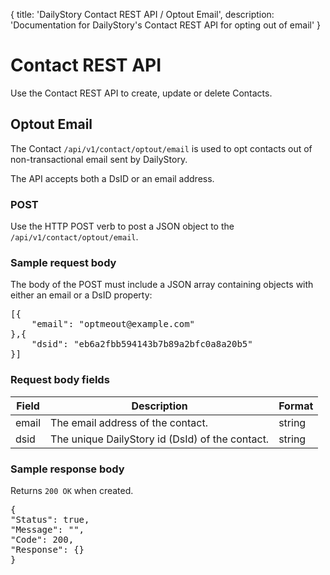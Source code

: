 {
	title: 'DailyStory Contact REST API / Optout Email',
	description: 'Documentation for DailyStory\'s Contact REST API for opting out of email'
}
# Contact REST API
Use the Contact REST API to create, update or delete Contacts.

## Optout Email
The Contact `/api/v1/contact/optout/email` is used to opt contacts out of non-transactional email sent by DailyStory.

The API accepts both a DsID or an email address.

### POST
Use the HTTP POST verb to post a JSON object to the `/api/v1/contact/optout/email`.

### Sample request body
The body of the POST must include a JSON array containing objects with either an email or a DsID property:

<pre class="brush: javascript">
[{
	"email": "optmeout@example.com"
},{
	"dsid": "eb6a2fbb594143b7b89a2bfc0a8a20b5"
}]
</pre>

### Request body fields
<table class="table">
<thead>
<tr>
<th>Field</th>
<th>Description</th>
<th>Format</th>
</tr>
</thead>
<tbody>
<tr>
<td>email</td>
<td>The email address of the contact.</td>
<td>string</td>
</tr>
<tr>
<td>dsid</td>
<td>The unique DailyStory id (DsId) of the contact.</td>
<td>string</td>
</tr>
</tbody>
</table>

### Sample response body
Returns `200 OK` when created.

<pre class="brush: javascript">
{
"Status": true,
"Message": "",
"Code": 200,
"Response": {}
}
</pre>